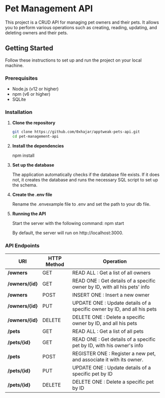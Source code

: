 # Pet Management API

This project is a CRUD API for managing pet owners and their pets. It allows you to perform various operations such as creating, reading, updating, and deleting owners and their pets.

## Getting Started

Follow these instructions to set up and run the project on your local machine.

### Prerequisites

- Node.js (v12 or higher)
- npm (v6 or higher)
- SQLite

### Installation

1. **Clone the repository**

   ```bash
   git clone https://github.com/0xhajar/apptweak-pets-api.git
   cd pet-management-api

2. **Install the dependencies**

   npm install

3. **Set up the database**

   The application automatically checks if the database file exists. If it does not, it creates the database and runs the necessary SQL script to set up the schema.

4. **Create the .env file**

   Rename the .envexample file to .env and set the path to your db file.

5. **Running the API**

   Start the server with the following command:
   npm start

   By default, the server will run on http://localhost:3000.


### API Endpoints

| URI              | HTTP Method | Operation                              |
|------------------|-------------|----------------------------------------|
| **/owners**      | GET         | READ ALL : Get a list of all owners    |
| **/owners/{id}** | GET         | READ ONE : Get details of a specific owner by ID, with all his pets' info |
| **/owners**      | POST        | INSERT ONE : Insert a new owner        |
| **/owners/{id}** | PUT         | UPDATE ONE : Update details of a specific owner by ID, and all his pets |
| **/owners/{id}** | DELETE      | DELETE ONE : Delete a specific owner by ID, and all his pets |
| **/pets**        | GET         | READ ALL : Get a list of all pets      |
| **/pets/{id}**   | GET         | READ ONE : Get details of a specific pet by ID, with his owner's info |
| **/pets**        | POST        | REGISTER ONE : Register a new pet, and associate it with its owner.         |
| **/pets/{id}**   | PUT         | UPDATE ONE : Update details of a specific pet by ID |
| **/pets/{id}**   | DELETE      | DELETE ONE : Delete a specific pet by ID |

